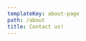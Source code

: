 ```yaml
---
templateKey: about-page
path: /about
title: Contact us!
---
```

<!--StartFragment-->

<!--EndFragment-->